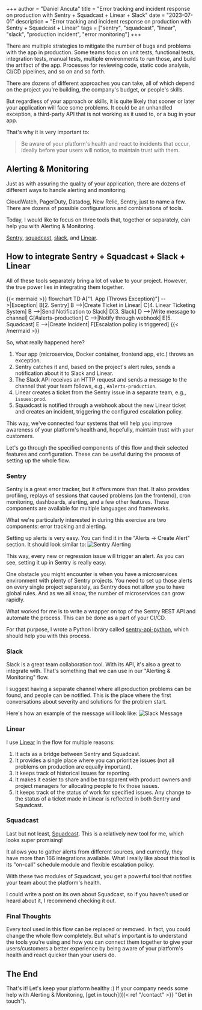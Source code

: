 +++
author = "Daniel Ancuta"
title = "Error tracking and incident response on production with Sentry + Squadcast + Linear + Slack"
date = "2023-07-01"
description = "Error tracking and incident response on production with Sentry + Squadcast + Linear"
tags = ["sentry", "squadcast", "linear", "slack", "production incident", "error monitoring"]
+++

There are multiple strategies to mitigate the number of bugs and problems with the app in production. Some teams focus on unit tests, functional tests, integration tests, manual tests, multiple environments to run those, and build the artifact of the app. Processes for reviewing code, static code analysis, CI/CD pipelines, and so on and so forth.

There are dozens of different approaches you can take, all of which depend on the project you're building, the company's budget, or people's skills.

But regardless of your approach or skills, it is quite likely that sooner or later your application will face some problems. It could be an unhandled exception, a third-party API that is not working as it used to, or a bug in your app.

That's why it is very important to:
> Be aware of your platform's health and react to incidents that occur, ideally before your users will notice, to maintain trust with them.

## Alerting & Monitoring
Just as with assuring the quality of your application, there are dozens of different ways to handle alerting and monitoring.

CloudWatch, PagerDuty, Datadog, New Relic, Sentry, just to name a few. There are dozens of possible configurations and combinations of tools.

Today, I would like to focus on three tools that, together or separately, can help you with Alerting & Monitoring.

[Sentry](https://sentry.io/), [squadcast](https://www.squadcast.com/), [slack](https://slack.com/), and [Linear](https://linear.app).

## How to integrate Sentry + Squadcast + Slack + Linear

All of these tools separately bring a lot of value to your project. However, the true power lies in integrating them together.

{{< mermaid >}}
flowchart TD
    A["1. App (Throws Exception)"] -->|Exception| B[2. Sentry]
    B -->|Create Ticket in Linear| C[4. Linear Ticketing System]
    B -->|Send Notification to Slack| D[3. Slack]
    D -->|Write message to channel| G[#alerts-production]
    C -->|Notify through webhook| E[5. Squadcast]
    E -->|Create Incident| F[Escalation policy is triggered]
{{< /mermaid >}}

So, what really happened here?

1. Your app (microservice, Docker container, frontend app, etc.) throws an exception.
2. Sentry catches it and, based on the project's alert rules, sends a notification about it to Slack and Linear.
3. The Slack API receives an HTTP request and sends a message to the channel that your team follows, e.g., `#alerts-production`.
4. Linear creates a ticket from the Sentry issue in a separate team, e.g., `issues:prod`.
5. Squadcast is notified through a webhook about the new Linear ticket and creates an incident, triggering the configured escalation policy.

This way, we've connected four systems that will help you improve awareness of your platform's health and, hopefully, maintain trust with your customers.

Let's go through the specified components of this flow and their selected features and configuration. These can be useful during the process of setting up the whole flow.

### Sentry
Sentry is a great error tracker, but it offers more than that. It also provides profiling, replays of sessions that caused problems (on the frontend), cron monitoring, dashboards, alerting, and a few other features. These components are available for multiple languages and frameworks.

What we're particularly interested in during this exercise are two components: error tracking and alerting.

Setting up alerts is very easy. You can find it in the "Alerts -> Create Alert" section. It should look similar to:
![Sentry Alerting](/img/sentry-linear-squadcast/sentry-alerting.png)

This way, every new or regression issue will trigger an alert. As you can see, setting it up in Sentry is really easy.

One obstacle you might encounter is when you have a microservices environment with plenty of Sentry projects. You need to set up those alerts on every single project separately, as Sentry does not allow you to have global rules. And as we all know, the number of microservices can grow rapidly.

What worked for me is to write a wrapper on top of the Sentry REST API and automate the process. This can be done as a part of your CI/CD.

For that purpose, I wrote a Python library called [sentry-api-python](https://github.com/epsylabs/sentry-api-python), which should help you with this process.

### Slack
Slack is a great team collaboration tool. With its API, it's also a great to integrate with. That's something that we can use in our "Alerting & Monitoring" flow.

I suggest having a separate channel where all production problems can be found, and people can be notified. This is the place where the first conversations about severity and solutions for the problem start.

Here's how an example of the message will look like:
![Slack Message](/img/sentry-linear-squadcast/slack-message.png)

### Linear
I use [Linear](https://linear.app/) in the flow for multiple reasons:
1. It acts as a bridge between Sentry and Squadcast.
2. It provides a single place where you can prioritize issues (not all problems on production are equally important).
3. It keeps track of historical issues for reporting.
4. It makes it easier to share and be transparent with product owners and project managers for allocating people to fix those issues.
5. It keeps track of the status of work for specified issues. Any change to the status of a ticket made in Linear is reflected in both Sentry and Squadcast.

### Squadcast
Last but not least, [Squadcast](https://squadcast.com). This is a relatively new tool for me, which looks super promising!

It allows you to gather alerts from different sources, and currently, they have more than 166 integrations available. What I really like about this tool is its "on-call" schedule module and flexible escalation policy.

With these two modules of Squadcast, you get a powerful tool that notifies your team about the platform's health.

I could write a post on its own about Squadcast, so if you haven't used or heard about it, I recommend checking it out.

### Final Thoughts
Every tool used in this flow can be replaced or removed. In fact, you could change the whole flow completely. But what's important is to understand the tools you're using and how you can connect them together to give your users/customers a better experience by being aware of your platform's health and react quicker than your users do.

## The End
That's it! Let's keep your platform healthy :) If your company needs some help with Alerting & Monitoring, [get in touch]({{< ref "/contact" >}} "Get in touch").
